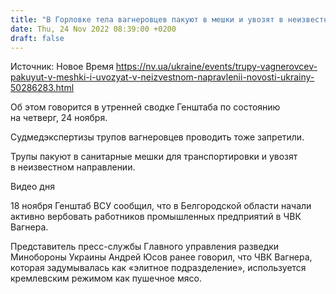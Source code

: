 ```yaml
---
title: "В Горловке тела вагнеровцев пакуют в мешки и увозят в неизвестном направлении — Генштаб"
date: Thu, 24 Nov 2022 08:39:00 +0200
draft: false
---
```

Источник: Новое Время https://nv.ua/ukraine/events/trupy-vagnerovcev-pakuyut-v-meshki-i-uvozyat-v-neizvestnom-napravlenii-novosti-ukrainy-50286283.html


 Об этом говорится в утренней сводке Генштаба по состоянию на четверг, 24 ноября.

Судмедэкспертизы трупов вагнеровцев проводить тоже запретили.

Трупы пакуют в санитарные мешки для транспортировки и увозят в неизвестном направлении.

 Видео дня   

18 ноября Генштаб ВСУ сообщил, что в Белгородской области начали активно вербовать работников промышленных предприятий в ЧВК Вагнера.

Представитель пресс-службы Главного управления разведки Минобороны Украины Андрей Юсов ранее говорил, что ЧВК Вагнера, которая задумывалась как «элитное подразделение», используется кремлевским режимом как пушечное мясо.
